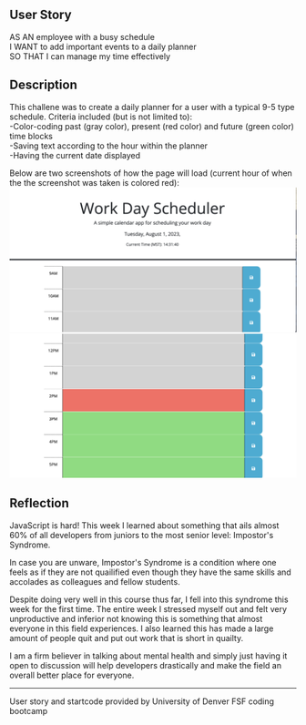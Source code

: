 ## User Story

AS AN employee with a busy schedule
<br>
I WANT to add important events to a daily planner
<br>
SO THAT I can manage my time effectively

## Description
This challene was to create a daily planner for a user with a typical 9-5 type schedule. Criteria included (but is not limited to):
<br>
-Color-coding past (gray color), present (red color) and future (green color) time blocks
<br>
-Saving text according to the hour within the planner
<br>
-Having the current date displayed

Below are two screenshots of how the page will load (current hour of when the the screenshot was taken is colored red):
![Alt text](<Screenshot 2023-08-01 at 14.31.40.png>)![Alt text](<Screenshot 2023-08-01 at 14.31.54.png>)


## Reflection
JavaScript is hard! This week I learned about something that ails almost 60% of all developers from juniors to the most senior level: Impostor's Syndrome. 

In case you are unware, Impostor's Syndrome is a condition where one feels as if they are not quailified even though they have the same skills and accolades as colleagues and fellow students.

Despite doing very well in this course thus far, I fell into this syndrome this week for the first time. The entire week I stressed myself out and felt very unproductive and inferior not knowing this is something that almost everyone in this field experiences. I also learned this has made a large amount of people quit and put out work that is short in quailty. 

I am a firm believer in talking about mental health and simply just having it open to discussion will help developers drastically and make the field an overall better place for everyone. 



<hr>
User story and startcode provided by University of Denver FSF coding bootcamp
